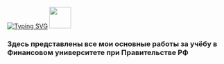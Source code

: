 <a href="https://git.io/typing-svg"><img src="https://readme-typing-svg.demolab.com?font=Quicksand&weight=700&size=24&pause=1000&color=05176C&background=FFFFFF00&multiline=true&repeat=false&width=243&lines=Welcome+everybody" alt="Typing SVG" /></a>
<img src="https://github.com/blackcater/blackcater/raw/main/images/Hi.gif" width="50" height="50"/> 
### Здесь представлены все мои основные работы за учёбу в Финансовом университете при Правительстве РФ
